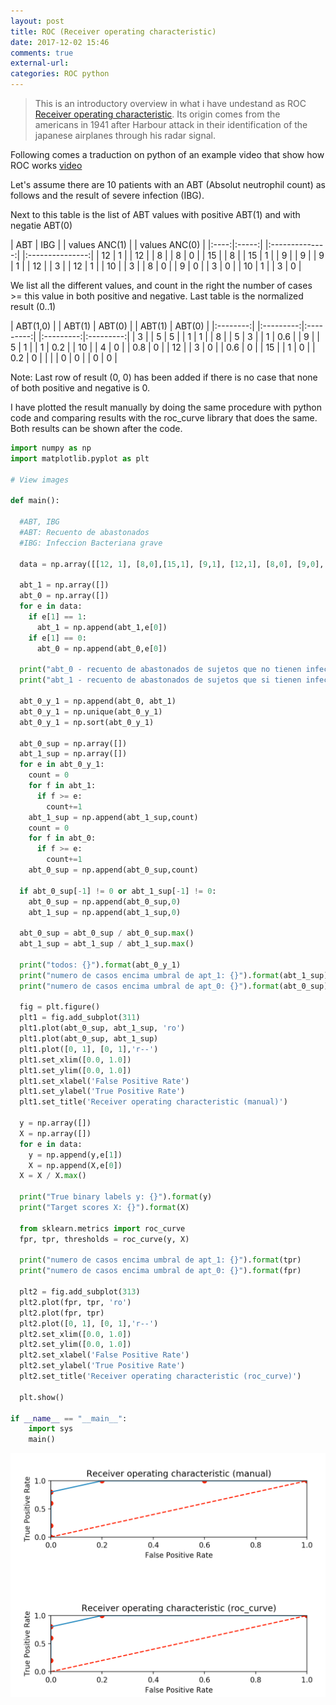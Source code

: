 ```yaml
---
layout: post
title: ROC (Receiver operating characteristic)
date: 2017-12-02 15:46
comments: true
external-url:
categories: ROC python
---
```


> This is an introductory overview in what i have undestand as ROC [Receiver operating characteristic](https://en.wikipedia.org/wiki/Receiver_operating_characteristic). Its origin comes from the americans in 1941 after Harbour attack in their identification of the japanese airplanes through his radar signal.

Following comes a traduction on python of an example video that show how ROC works [video](https://www.youtube.com/watch?v=11AbEeCLKOw&t=416s)

Let's assume there are 10 patients with an ABT (Absolut neutrophil count) as follows and the result of severe infection (IBG).

Next to this table is the list of ABT values with positive ABT(1) and with negatie ABT(0)

| ABT  | IBG   |    | values ANC(1)  |   | values ANC(0)   |
|:----:|:-----:|    |:--------------:|   |:---------------:|
| 12   | 1     |    |  12            |   |   8             |
| 8    | 0     |    |  15            |   |   8             |
| 15   | 1     |    |  9             |   |   9             |
| 9    | 1     |    |  12            |   |   3             |
| 12   | 1     |    |  10            |   |   3             |
| 8    | 0     |
| 9    | 0     |
| 3    | 0     |
| 10   | 1     |
| 3    | 0     |

We list all the different values, and count in the right the number of cases >= this value in both positive and negative. Last table is the normalized result (0..1)

| ABT(1,0) |    | ABT(1)    | ABT(0)    |    | ABT(1)    | ABT(0)    |
|:--------:|    |:---------:|:---------:|    |:---------:|:---------:|
|   3      |    |   5       |     5     |    |   1       |     1     |
|   8      |    |   5       |     3     |    |   1       |     0.6   |
|   9      |    |   5       |     1     |    |   1       |     0.2   |
|   10     |    |   4       |     0     |    |   0.8     |     0     |
|   12     |    |   3       |     0     |    |   0.6     |     0     |
|   15     |    |   1       |     0     |    |   0.2     |     0     |
|          |    |   0       |     0     |    |   0       |     0     |

Note: Last row of result (0, 0) has been added if there is no case that none of both positive and negative is 0.

I have plotted the result manually by doing the same procedure with python code and comparing results with the roc_curve library that does the same. Both results can be shown after the code.


```python
import numpy as np
import matplotlib.pyplot as plt 

# View images

def main():    

  #ABT, IBG
  #ABT: Recuento de abastonados
  #IBG: Infeccion Bacteriana grave

  data = np.array([[12, 1], [8,0],[15,1], [9,1], [12,1], [8,0], [9,0], [3,0], [10,1], [3,0]])

  abt_1 = np.array([])
  abt_0 = np.array([])
  for e in data:
    if e[1] == 1:
      abt_1 = np.append(abt_1,e[0])
    if e[1] == 0:
      abt_0 = np.append(abt_0,e[0])

  print("abt_0 - recuento de abastonados de sujetos que no tienen infeccion: {}").format(abt_0)
  print("abt_1 - recuento de abastonados de sujetos que si tienen infeccion: {}").format(abt_1)

  abt_0_y_1 = np.append(abt_0, abt_1)
  abt_0_y_1 = np.unique(abt_0_y_1)
  abt_0_y_1 = np.sort(abt_0_y_1)

  abt_0_sup = np.array([])
  abt_1_sup = np.array([])
  for e in abt_0_y_1:
    count = 0
    for f in abt_1:
      if f >= e:
        count+=1
    abt_1_sup = np.append(abt_1_sup,count)
    count = 0
    for f in abt_0:
      if f >= e:
        count+=1
    abt_0_sup = np.append(abt_0_sup,count)  

  if abt_0_sup[-1] != 0 or abt_1_sup[-1] != 0:
    abt_0_sup = np.append(abt_0_sup,0)
    abt_1_sup = np.append(abt_1_sup,0)

  abt_0_sup = abt_0_sup / abt_0_sup.max()
  abt_1_sup = abt_1_sup / abt_1_sup.max()

  print("todos: {}").format(abt_0_y_1)
  print("numero de casos encima umbral de apt_1: {}").format(abt_1_sup)
  print("numero de casos encima umbral de apt_0: {}").format(abt_0_sup)

  fig = plt.figure()
  plt1 = fig.add_subplot(311)
  plt1.plot(abt_0_sup, abt_1_sup, 'ro')
  plt1.plot(abt_0_sup, abt_1_sup)
  plt1.plot([0, 1], [0, 1],'r--')
  plt1.set_xlim([0.0, 1.0])
  plt1.set_ylim([0.0, 1.0])
  plt1.set_xlabel('False Positive Rate')
  plt1.set_ylabel('True Positive Rate')
  plt1.set_title('Receiver operating characteristic (manual)')

  y = np.array([])
  X = np.array([])
  for e in data:
    y = np.append(y,e[1])
    X = np.append(X,e[0])
  X = X / X.max()

  print("True binary labels y: {}").format(y)
  print("Target scores X: {}").format(X)

  from sklearn.metrics import roc_curve
  fpr, tpr, thresholds = roc_curve(y, X)

  print("numero de casos encima umbral de apt_1: {}").format(tpr)
  print("numero de casos encima umbral de apt_0: {}").format(fpr)

  plt2 = fig.add_subplot(313)
  plt2.plot(fpr, tpr, 'ro')
  plt2.plot(fpr, tpr)
  plt2.plot([0, 1], [0, 1],'r--')
  plt2.set_xlim([0.0, 1.0])
  plt2.set_ylim([0.0, 1.0])
  plt2.set_xlabel('False Positive Rate')
  plt2.set_ylabel('True Positive Rate')
  plt2.set_title('Receiver operating characteristic (roc_curve)')

  plt.show()

if __name__ == "__main__":
    import sys
    main()

```

![result](/assets/roc.png)
